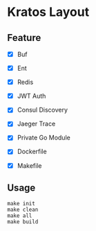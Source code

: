 # Kratos Layout

## Feature

- [x] Buf

- [x] Ent

- [x] Redis

- [x] JWT Auth

- [x] Consul Discovery

- [x] Jaeger Trace

- [x] Private Go Module

- [x] Dockerfile

- [x] Makefile


## Usage

```shell
make init
make clean
make all
make build
```
